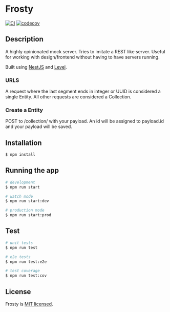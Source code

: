 # Frosty

[![CI](https://github.com/egilkh/frosty/actions/workflows/ci.yml/badge.svg)](https://github.com/egilkh/frosty/actions/workflows/ci.yml)
[![codecov](https://codecov.io/gh/egilkh/frosty/branch/main/graph/badge.svg?token=4QXX27P02K)](https://codecov.io/gh/egilkh/frosty)

## Description

A highly opinionated mock server. Tries to imitate a REST like server. Useful for working with design/frontend without having to have servers running.

Built using [NestJS](https://nestjs.com/) and [Level](https://github.com/Level/level).

### URLS

A request where the last segment ends in integer or UUID is considered a single Entity. All other requests are considered a Collection.

### Create a Entity

POST to /collection/ with your payload. An id will be assigned to payload.id and your payload will be saved.

## Installation

```bash
$ npm install
```

## Running the app

```bash
# development
$ npm run start

# watch mode
$ npm run start:dev

# production mode
$ npm run start:prod
```

## Test

```bash
# unit tests
$ npm run test

# e2e tests
$ npm run test:e2e

# test coverage
$ npm run test:cov
```

## License

Frosty is [MIT licensed](LICENSE).
